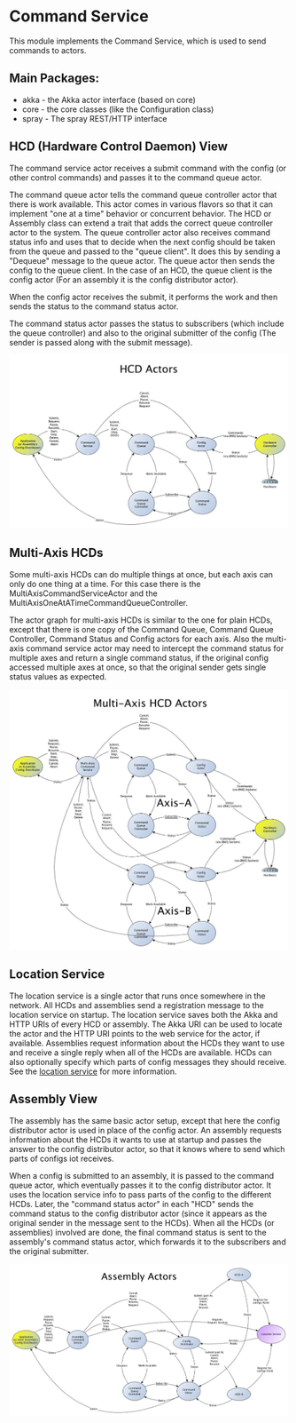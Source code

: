 Command Service
=====================

This module implements the Command Service, which is used to send commands to actors.

Main Packages:
--------------

* akka - the Akka actor interface (based on core)
* core - the core classes (like the Configuration class)
* spray - The spray REST/HTTP interface


HCD (Hardware Control Daemon) View
----------------------------------

The command service actor receives a submit command with the config
(or other control commands) and passes it to the command queue actor.

The command queue actor tells the command queue controller actor that
there is work available.  This actor comes in various flavors so that
it can implement "one at a time" behavior or concurrent behavior. The
HCD or Assembly class can extend a trait that adds the correct queue
controller actor to the system. The queue controller actor also
receives command status info and uses that to decide when the next
config should be taken from the queue and passed to the "queue
client".  It does this by sending a "Dequeue" message to the queue
actor. The queue actor then sends the config to the queue client. In
the case of an HCD, the queue client is the config actor (For an
assembly it is the config distributor actor).

When the config actor receives the submit, it performs the work and
then sends the status to the command status actor.

The command status actor passes the status to subscribers (which
include the queue controller) and also to the original submitter of
the config (The sender is passed along with the submit message).

![HCD Actor graph](doc/HCD.jpg)


Multi-Axis HCDs
---------------

Some multi-axis HCDs can do multiple things at once, but each axis can
only do one thing at a time. For this case there is the MultiAxisCommandServiceActor
and the MultiAxisOneAtATimeCommandQueueController.

The actor graph for multi-axis HCDs is similar to the one for plain HCDs,
except that there is one copy of the
Command Queue, Command Queue Controller, Command Status and Config actors for each axis.
Also the multi-axis command service actor may need to intercept the command status for multiple axes
and return a single command status, if the original config accessed multiple axes at once, so that
the original sender gets single status values as expected.

![Multi-Axis HCD Actor graph](doc/Multi-Axis-HCD.jpg)


Location Service
----------------

The location service is a single actor that runs once somewhere in the network.
All HCDs and assemblies send a registration message to the location service on startup.
The location service saves both the Akka and HTTP URIs of every HCD or assembly.
The Akka URI can be used to locate the actor and the HTTP URI points to the web service
for the actor, if available. Assemblies request information about the HCDs they want to
use and receive a single reply when all of the HCDs are available.
HCDs can also optionally specify which parts of config messages they should receive.
See the [location service](../loc) for more information.


Assembly View
-------------

The assembly has the same basic actor setup, except that here the config
distributor actor is used in place of the config actor. An assembly requests
information about the HCDs it wants to use at startup and passes the answer
to the config distributor actor, so that it knows where to send which parts
of configs iot receives.

When a config is submitted to an assembly, it is passed to the command
queue actor, which eventually passes it to the config distributor actor. It
uses the location service info to pass parts of the config to the different
HCDs.  Later, the "command status actor" in each "HCD" sends the
command status to the config distributor actor (since it appears as
the original sender in the message sent to the HCDs). When all the
HCDs (or assemblies) involved are done, the final command status is
sent to the assembly's command status actor, which forwards it to the
subscribers and the original submitter.

![Assembly Actor graph](doc/assembly.jpg)


